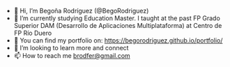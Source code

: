 - 👋 Hi, I’m Begoña Rodríguez (@BegoRodriguez)
- 🌱 I’m currently studying Education Master. I taught at the past FP Grado Superior DAM (Desarrollo de Aplicaciones Multiplataforma) at Centro de FP Río Duero
- 👀 You can find my portfolio on: https://begorodriguez.github.io/portfolio/
- 💞️ I’m looking to learn more and connect
- 📫 How to reach me brodfer@gmail.com

<!---
BegoRodriguez/BegoRodriguez is a ✨ special ✨ repository because its `README.md` (this file) appears on your GitHub profile.
You can click the Preview link to take a look at your changes.
--->
